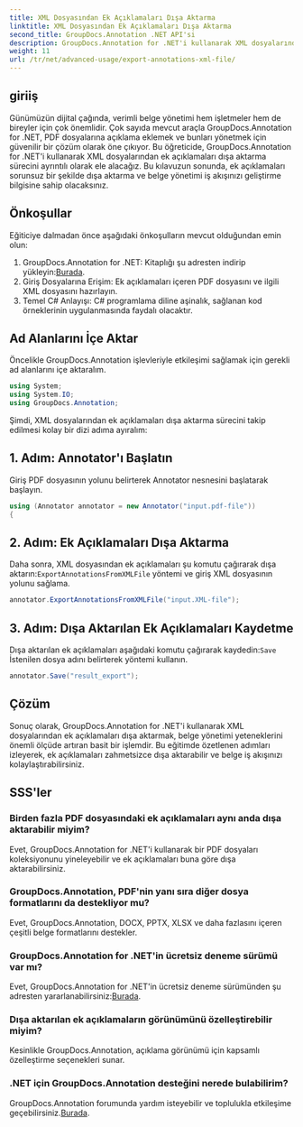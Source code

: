 ```yaml
---
title: XML Dosyasından Ek Açıklamaları Dışa Aktarma
linktitle: XML Dosyasından Ek Açıklamaları Dışa Aktarma
second_title: GroupDocs.Annotation .NET API'si
description: GroupDocs.Annotation for .NET'i kullanarak XML dosyalarından ek açıklamaları nasıl dışa aktaracağınızı öğrenin ve belge yönetimi iş akışınızı verimli bir şekilde basitleştirin.
weight: 11
url: /tr/net/advanced-usage/export-annotations-xml-file/
---
```

## giriiş
Günümüzün dijital çağında, verimli belge yönetimi hem işletmeler hem de bireyler için çok önemlidir. Çok sayıda mevcut araçla GroupDocs.Annotation for .NET, PDF dosyalarına açıklama eklemek ve bunları yönetmek için güvenilir bir çözüm olarak öne çıkıyor. Bu öğreticide, GroupDocs.Annotation for .NET'i kullanarak XML dosyalarından ek açıklamaları dışa aktarma sürecini ayrıntılı olarak ele alacağız. Bu kılavuzun sonunda, ek açıklamaları sorunsuz bir şekilde dışa aktarma ve belge yönetimi iş akışınızı geliştirme bilgisine sahip olacaksınız.
## Önkoşullar
Eğiticiye dalmadan önce aşağıdaki önkoşulların mevcut olduğundan emin olun:
1.  GroupDocs.Annotation for .NET: Kitaplığı şu adresten indirip yükleyin:[Burada](https://releases.groupdocs.com/annotation/net/).
2. Giriş Dosyalarına Erişim: Ek açıklamaları içeren PDF dosyasını ve ilgili XML dosyasını hazırlayın.
3. Temel C# Anlayışı: C# programlama diline aşinalık, sağlanan kod örneklerinin uygulanmasında faydalı olacaktır.

## Ad Alanlarını İçe Aktar
Öncelikle GroupDocs.Annotation işlevleriyle etkileşimi sağlamak için gerekli ad alanlarını içe aktaralım.
```csharp
using System;
using System.IO;
using GroupDocs.Annotation;
```

Şimdi, XML dosyalarından ek açıklamaları dışa aktarma sürecini takip edilmesi kolay bir dizi adıma ayıralım:
## 1. Adım: Annotator'ı Başlatın
Giriş PDF dosyasının yolunu belirterek Annotator nesnesini başlatarak başlayın.
```csharp
using (Annotator annotator = new Annotator("input.pdf-file"))
{
```
## 2. Adım: Ek Açıklamaları Dışa Aktarma
 Daha sonra, XML dosyasından ek açıklamaları şu komutu çağırarak dışa aktarın:`ExportAnnotationsFromXMLFile` yöntemi ve giriş XML dosyasının yolunu sağlama.
```csharp
annotator.ExportAnnotationsFromXMLFile("input.XML-file");
```
## 3. Adım: Dışa Aktarılan Ek Açıklamaları Kaydetme
 Dışa aktarılan ek açıklamaları aşağıdaki komutu çağırarak kaydedin:`Save` İstenilen dosya adını belirterek yöntemi kullanın.
```csharp
annotator.Save("result_export");
```

## Çözüm
Sonuç olarak, GroupDocs.Annotation for .NET'i kullanarak XML dosyalarından ek açıklamaları dışa aktarmak, belge yönetimi yeteneklerini önemli ölçüde artıran basit bir işlemdir. Bu eğitimde özetlenen adımları izleyerek, ek açıklamaları zahmetsizce dışa aktarabilir ve belge iş akışınızı kolaylaştırabilirsiniz.
## SSS'ler
### Birden fazla PDF dosyasındaki ek açıklamaları aynı anda dışa aktarabilir miyim?
Evet, GroupDocs.Annotation for .NET'i kullanarak bir PDF dosyaları koleksiyonunu yineleyebilir ve ek açıklamaları buna göre dışa aktarabilirsiniz.
### GroupDocs.Annotation, PDF'nin yanı sıra diğer dosya formatlarını da destekliyor mu?
Evet, GroupDocs.Annotation, DOCX, PPTX, XLSX ve daha fazlasını içeren çeşitli belge formatlarını destekler.
### GroupDocs.Annotation for .NET'in ücretsiz deneme sürümü var mı?
 Evet, GroupDocs.Annotation for .NET'in ücretsiz deneme sürümünden şu adresten yararlanabilirsiniz:[Burada](https://releases.groupdocs.com/).
### Dışa aktarılan ek açıklamaların görünümünü özelleştirebilir miyim?
Kesinlikle GroupDocs.Annotation, açıklama görünümü için kapsamlı özelleştirme seçenekleri sunar.
### .NET için GroupDocs.Annotation desteğini nerede bulabilirim?
 GroupDocs.Annotation forumunda yardım isteyebilir ve toplulukla etkileşime geçebilirsiniz.[Burada](https://forum.groupdocs.com/c/annotation/10).